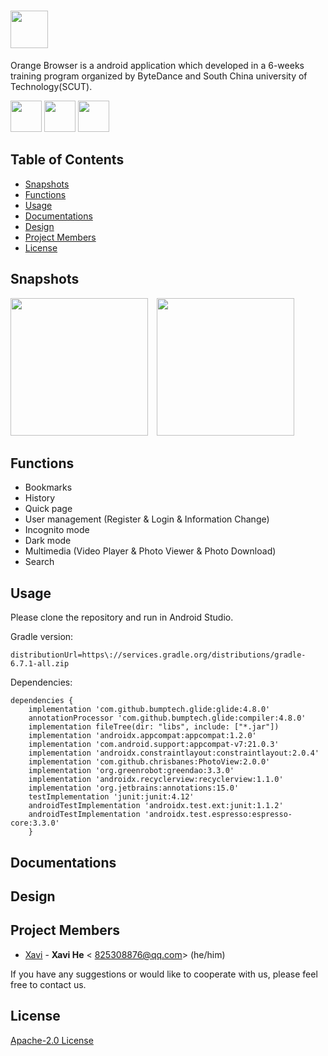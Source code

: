 # <img src='https://github.com/HeXavi8/Orange-Browser/blob/main/images/title.png' height='60'/>

Orange Browser is a android application which developed in a 6-weeks training program organized by ByteDance and South China university of Technology(SCUT).

<img src='https://github.com/HeXavi8/Orange-Browser/blob/main/images/bytedance_logo.png' width='50'/> <img src='https://github.com/HeXavi8/Orange-Browser/blob/main/images/and.png' width='50'/> <img src='https://github.com/HeXavi8/Orange-Browser/blob/main/images/scut_logo.png' width='50'/>


## Table of Contents
* [Snapshots](#Snapshots)
* [Functions](#Functions)
* [Usage](#Usage)
* [Documentations](#Documentations)
* [Design](#Design)
* [Project Members](#Project_Members)
* [License](#License)


## Snapshots <a name="Snapshots"></a>

<img src='https://github.com/HeXavi8/Orange-Browser/blob/main/images/home_light.png' width='220'/>&emsp;<img src='https://github.com/HeXavi8/Orange-Browser/blob/main/images/home_dark.png' width='220'/>

## Functions <a name="Functions"></a>

* Bookmarks
* History
* Quick page
* User management (Register & Login & Information Change)
* Incognito mode
* Dark mode
* Multimedia (Video Player & Photo Viewer & Photo Download)
* Search

## Usage <a name="Usage"></a>

Please clone the repository and run in Android Studio.

Gradle version:
```
distributionUrl=https\://services.gradle.org/distributions/gradle-6.7.1-all.zip
```
Dependencies:
```
dependencies {
    implementation 'com.github.bumptech.glide:glide:4.8.0'
    annotationProcessor 'com.github.bumptech.glide:compiler:4.8.0'
    implementation fileTree(dir: "libs", include: ["*.jar"])
    implementation 'androidx.appcompat:appcompat:1.2.0'
    implementation 'com.android.support:appcompat-v7:21.0.3'
    implementation 'androidx.constraintlayout:constraintlayout:2.0.4'
    implementation 'com.github.chrisbanes:PhotoView:2.0.0'
    implementation 'org.greenrobot:greendao:3.3.0'
    implementation 'androidx.recyclerview:recyclerview:1.1.0'
    implementation 'org.jetbrains:annotations:15.0'
    testImplementation 'junit:junit:4.12'
    androidTestImplementation 'androidx.test.ext:junit:1.1.2'
    androidTestImplementation 'androidx.test.espresso:espresso-core:3.3.0'
    }
```

## Documentations <a name="Documentations"></a>


## Design <a name="Design"></a>
 

## Project Members <a name="Project_Members"></a>

- [Xavi](https://github.com/HeXavi8) - **Xavi He** &lt; 825308876@qq.com&gt; (he/him)


If you have any suggestions or would like to cooperate with us, please feel free to contact us. </br>

## License <a name="License"></a>
[Apache-2.0 License](https://github.com/HeXavi8/Orange-Browser/blob/main/LICENSE)
